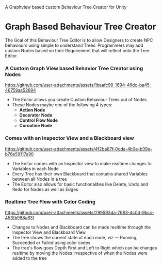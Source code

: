 A Graphview based custom Behaviour Tree Creator for Unity

# Graph Based Behaviour Tree Creator
The Goal of this Behaviour Tree Editor is to allow Designers to create NPC behaviours using simple to understand Trees.
Programmers may add custom Nodes based on their Requirement that will reflect onto the Tree Editor.

### A Custom Graph View based Behavior Tree Creator using Nodes

https://github.com/user-attachments/assets/1baafc99-1694-46dc-ba45-46759aa52894

- The Editor allows you create Custom Behaviour Trees out of Nodes
- These Nodes maybe one of the following 4 types:
  - **Action Node**
  - **Decorator Node**
  - **Control Flow Node**
  - **Coroutine Node**

### Comes with an Inspector View and a Blackboard view 

https://github.com/user-attachments/assets/4f2ba87f-0cda-4b0e-b09e-b76e59117a90

- The Editor comes with an Inspector view to make realtime changes to Variables in each Node
- Every Tree has their own Blackboard that contains shared Variables between all Nodes in a tree
- The Editor also allows for basic functionalities like Delete, Undo and Redo for Nodes as well as Edges

### Realtime Tree Flow with Color Coding

https://github.com/user-attachments/assets/2995934a-7683-4c0d-9bcc-453fb988a63f

- Changes to Nodes and Blackboard can be made realtime through the Inspector View and Blackboard View
- The tree shows the current state of each node, viz — Running, Succeeded or Failed using color codes
- The tree's flow goes Depth First and Left to Right which can be changes realtime by moving the Nodes irrespective of when the Nodes were added to the tree
